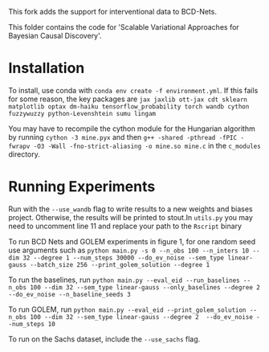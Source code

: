 This fork adds the support for interventional data to BCD-Nets.

This folder contains the code for 'Scalable Variational Approaches for Bayesian Causal Discovery'.

# Installation
To install, use conda with
`conda env create -f environment.yml`.
If this fails for some reason, the key packages are
`jax jaxlib ott-jax cdt sklearn matplotlib optax dm-haiku tensorflow_probability torch wandb cython fuzzywuzzy python-Levenshtein sumu lingam`

You may have to recompile the cython module for the Hungarian algorithm by running 
`cython -3 mine.pyx` and then 
`g++ -shared -pthread -fPIC -fwrapv -O3 -Wall -fno-strict-aliasing -o mine.so mine.c`
in the `c_modules` directory. 

# Running Experiments

Run with the `--use_wandb` flag to write results to a new weights and biases project. Otherwise, the results will be printed to stout.In `utils.py`  you may need to uncomment line 11 and replace your path to the `Rscript` binary

To run BCD Nets and GOLEM experiments in figure 1, for one random seed use arguments such as 
`python main.py -s 0 --n_obs 100 --n_inters 10 --dim 32 --degree 1 --num_steps 30000 --do_ev_noise --sem_type linear-gauss --batch_size 256 --print_golem_solution --degree 1`

To run the baselines, run
`python main.py --eval_eid --run_baselines --n_obs 100 --dim 32 --sem_type linear-gauss --only_baselines --degree 2  --do_ev_noise --n_baseline_seeds 3`

To run GOLEM, run
`python main.py --eval_eid --print_golem_solution --n_obs 100 --dim 32 --sem_type linear-gauss --degree 2  --do_ev_noise --num_steps 10`

To run on the Sachs dataset, include the `--use_sachs` flag. 

